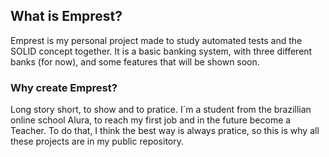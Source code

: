 ## What is Emprest?
Emprest is my personal project made to study automated tests and the SOLID concept together. It is a basic banking system, with three different banks (for now), and some features that will be shown soon. 

### Why create Emprest?
Long story short, to show and to pratice. I´m a student from the brazillian online school Alura, to reach my first job and in the future become a Teacher. To do that, I think the best way is always pratice, so this is why all these projects are in my public repository. 
